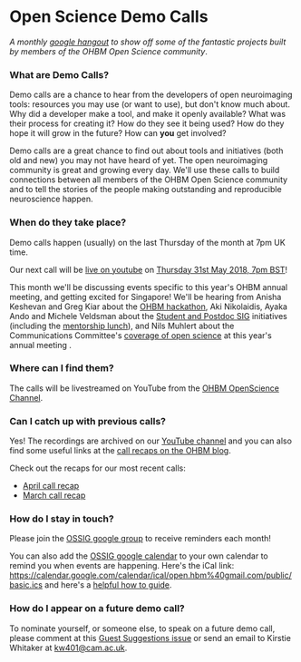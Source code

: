 # Open Science Demo Calls

*A monthly [google hangout](https://www.youtube.com/channel/UChvSitFvqGDeA1y7MJs4CGQ) to show off some of the fantastic projects built by members of the OHBM Open Science community*.

### What are Demo Calls?

Demo calls are a chance to hear from the developers of open neuroimaging tools: resources you may use (or want to use), but don't know much about. Why did a developer make a tool, and make it openly available? What was their process for creating it? How do they see it being used? How do they hope it will grow in the future? How can **you** get involved?

Demo calls are a great chance to find out about tools and initiatives (both old and new) you may not have heard of yet. The open neuroimaging community is great and growing every day. We'll use these calls to build connections between all members of the OHBM Open Science community and to tell the stories of the people making outstanding and reproducible neuroscience happen.

### When do they take place?

Demo calls happen (usually) on the last Thursday of the month at 7pm UK time.

Our next call will be [live on youtube](https://www.youtube.com/watch?v=gXkYSoKyPBU) on [Thursday 31st May 2018, 7pm BST](https://www.timeanddate.com/worldclock/converter.html?iso=20180531T180000&p1=136)!

This month we'll be discussing events specific to this year's OHBM annual meeting, and getting excited for Singapore! We'll be hearing from Anisha Keshevan and Greg Kiar about the [OHBM hackathon](https://ohbm.github.io/hackathon2018/), Aki Nikolaidis, Ayaka Ando and Michele Veldsman about the [Student and Postdoc SIG](https://www.humanbrainmapping.org/i4a/pages/index.cfm?pageid=3449) initiatives (including the [mentorship lunch](https://www.eventbrite.com/e/lunch-with-mentors-tickets-43692724114)), and Nils Muhlert about the Communications Committee's [coverage of open science](https://www.ohbmbrainmappingblog.com/blog/ohbm-hackathon-2017-a-first-timers-perspective) at this year's annual meeting . 

### Where can I find them?

The calls will be livestreamed on YouTube from the [OHBM OpenScience Channel](https://www.youtube.com/channel/UChvSitFvqGDeA1y7MJs4CGQ).

### Can I catch up with previous calls?

Yes! The recordings are archived on our [YouTube channel](https://www.youtube.com/channel/UChvSitFvqGDeA1y7MJs4CGQ) and you can also find some useful links at the [call recaps on the OHBM blog](https://www.ohbmbrainmappingblog.com/apps/search?q=%22demo+call%22).

Check out the recaps for our most recent calls:
* [April call recap](https://www.ohbmbrainmappingblog.com/blog/april-ohbm-open-science-demo-call)
* [March call recap](https://www.ohbmbrainmappingblog.com/blog/march-ohbm-open-science-demo-call)

### How do I stay in touch?

Please join the [OSSIG google group](https://groups.google.com/forum/?nomobile=true#!forum/open-hbm-notices) to receive reminders each month!

You can also add the [OSSIG google calendar](https://calendar.google.com/calendar/embed?src=open.hbm%40gmail.com) to your own calendar to remind you when events are happening. Here's the iCal link: https://calendar.google.com/calendar/ical/open.hbm%40gmail.com/public/basic.ics and here's a [helpful how to guide](https://www.lifewire.com/how-to-import-ics-calendar-files-in-ical-1172177).

### How do I appear on a future demo call?

To nominate yourself, or someone else, to speak on a future demo call, please comment at this [Guest Suggestions issue](https://github.com/ohbm/OpenScienceDemoCalls/issues/7) or send an email to Kirstie Whitaker at [kw401@cam.ac.uk](mailto:kw401@cam.ac.uk).
